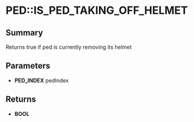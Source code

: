 # PED::IS_PED_TAKING_OFF_HELMET

## Summary
Returns true if ped is currently removing its helmet

## Parameters
* **PED_INDEX** pedIndex

## Returns
* **BOOL**